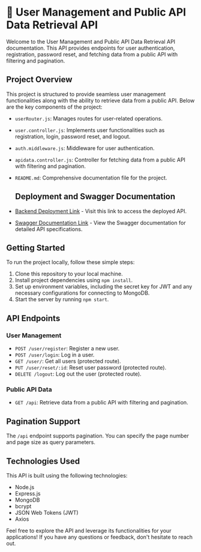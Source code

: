 # 🚀 User Management and Public API Data Retrieval API

Welcome to the User Management and Public API Data Retrieval API documentation. This API provides endpoints for user authentication, registration, password reset, and fetching data from a public API with filtering and pagination.

## Project Overview

This project is structured to provide seamless user management functionalities along with the ability to retrieve data from a public API. Below are the key components of the project:

- `userRouter.js`: Manages routes for user-related operations.
- `user.controller.js`: Implements user functionalities such as registration, login, password reset, and logout.
- `auth.middleware.js`: Middleware for user authentication.
- `apidata.controller.js`: Controller for fetching data from a public API with filtering and pagination.
- `README.md`: Comprehensive documentation file for the project.

  ## Deployment and Swagger Documentation

- [Backend Deployment Link](https://pioneer-labs-assignment-p2oz.onrender.com) - Visit this link to access the deployed API.
- [Swagger Documentation Link](https://pioneer-labs-assignment-p2oz.onrender.com/swagger) - View the Swagger documentation for detailed API specifications.


## Getting Started

To run the project locally, follow these simple steps:

1. Clone this repository to your local machine.
2. Install project dependencies using `npm install`.
3. Set up environment variables, including the secret key for JWT and any necessary configurations for connecting to MongoDB.
4. Start the server by running `npm start`.

## API Endpoints

### User Management

- `POST /user/register`: Register a new user.
- `POST /user/login`: Log in a user.
- `GET /user/`: Get all users (protected route).
- `PUT /user/reset/:id`: Reset user password (protected route).
- `DELETE /logout`: Log out the user (protected route).

### Public API Data

- `GET /api`: Retrieve data from a public API with filtering and pagination.

## Pagination Support

The `/api` endpoint supports pagination. You can specify the page number and page size as query parameters.

## Technologies Used

This API is built using the following technologies:

- Node.js
- Express.js
- MongoDB
- bcrypt
- JSON Web Tokens (JWT)
- Axios

Feel free to explore the API and leverage its functionalities for your applications! If you have any questions or feedback, don't hesitate to reach out.
